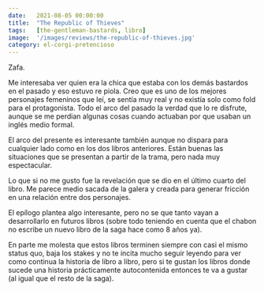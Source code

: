 ```yaml
---
date:   2021-08-05 00:00:00
title:  "The Republic of Thieves"
tags:   [the-gentleman-bastards, libro]
image:  '/images/reviews/the-republic-of-thieves.jpg'
category: el-corgi-pretencioso
---
```

Zafa.

Me interesaba ver quien era la chica que estaba con los demás bastardos en el pasado y eso estuvo re piola. Creo que es uno de los mejores personajes femeninos que leí, se sentía muy real y no existía solo como fold para el protagonista. Todo el arco del pasado la verdad que lo re disfrute, aunque se me perdian algunas cosas cuando actuaban por que usaban un inglés medio formal.

El arco del presente es interesante también aunque no dispara para cualquier lado como en los dos libros anteriores. Están buenas las situaciones que se presentan a partir de la trama, pero nada muy espectacular.

Lo que si no me gusto fue la revelación que se dio en el último cuarto del libro. Me parece medio sacada de la galera y creada para generar fricción en una relación entre dos personajes.

El epílogo plantea algo interesante, pero no se que tanto vayan a desarrollarlo en futuros libros (sobre todo teniendo en cuenta que el chabon no escribe un nuevo libro de la saga hace como 8 años ya).

En parte me molesta que estos libros terminen siempre con casi el mismo status quo, baja los stakes y no te incita mucho seguir leyendo para ver como continua la historia de libro a libro, pero si te gustan los libros donde sucede una historia prácticamente autocontenida entonces te va a gustar (al igual que el resto de la saga).
